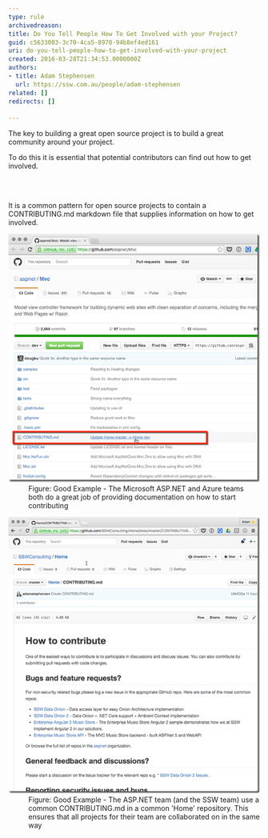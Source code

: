 ```yaml
---
type: rule
archivedreason: 
title: Do You Tell People How To Get Involved with your Project?
guid: c5633083-3c70-4ca5-8978-94b8ef4ed161
uri: do-you-tell-people-how-to-get-involved-with-your-project
created: 2016-03-28T21:34:53.0000000Z
authors:
- title: Adam Stephensen
  url: https://ssw.com.au/people/adam-stephensen
related: []
redirects: []

---
```



<p>The key to building a great open source project is to build a great community around your project.</p><p>To do this it is essential that potential contributors can find out how to get involved.​</p>
<br><excerpt class='endintro'></excerpt><br>
<p>​​It is a common pattern for open source projects to contain a CONTRIBUTING.md markdown file that supplies information on how to get involved.​​
</p><dl class="goodImage"><dt>
      <img src="getinvolved1.png" alt="getinvolved1.png" />
   </dt><dd>Figure: Good Example - The Microsoft ASP.NET and Azure teams both do a great job of providing documentation on how to start contributing</dd></dl><dl class="goodImage"><dt>
         <img src="getinvolved2.png" alt="getinvolved2.png" />
      </dt><dd>Figure: Good Example - The ASP.NET team (and the SSW team) use a common CONTRIBUTING.md in a common 'Home' repository. This ensures that all projects for their team are collaborated on in the same way</dd></dl>


